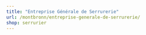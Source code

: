 ```yaml
---
title: "Entreprise Générale de Serrurerie"
url: /montbronn/entreprise-generale-de-serrurerie/
shop: serrurier
---
```


